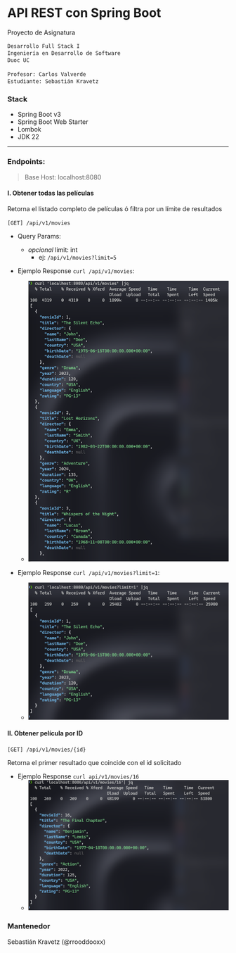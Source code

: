 # API REST con Spring Boot

Proyecto de Asignatura

```
Desarrollo Full Stack I
Ingeniería en Desarrollo de Software
Duoc UC

Profesor: Carlos Valverde
Estudiante: Sebastián Kravetz

```

### Stack

- Spring Boot v3
- Spring Boot Web Starter
- Lombok
- JDK 22

---

### Endpoints:

> Base Host: localhost:8080

#### I. Obtener todas las películas

Retorna el listado completo de películas ó filtra por un límite de resultados

`[GET] /api/v1/movies`

- Query Params:
    - _opcional_ limit: int
        - ej: `/api/v1/movies?limit=5`

- Ejemplo Response `curl /api/v1/movies`:
    - ![all_movies.png](src/static/all_movies.png)
- Ejemplo Response `curl /api/v1/movies?limit=1`:
    - ![movies_filtered.png](src/static/movies_filtered.png)

#### II. Obtener película por ID

`[GET] /api/v1/movies/{id}`

Retorna el primer resultado que coincide con el id solicitado

- Ejemplo Response `curl api/v1/movies/16`
    - ![movie_by_id.png](src/static/movie_by_id.png)

### Mantenedor

Sebastián Kravetz (@rrooddooxx)
